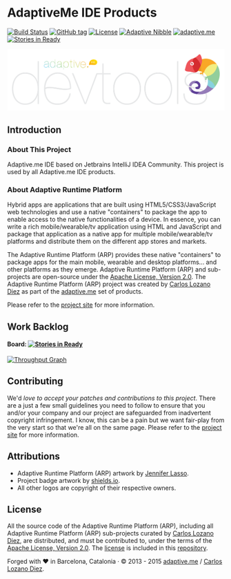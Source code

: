 # AdaptiveMe IDE Products
[![Build Status](https://travis-ci.org/AdaptiveMe/adaptive-ide-products.svg?branch=master)](https://travis-ci.org/AdaptiveMe/adaptive-ide-products)
[![GitHub tag](https://img.shields.io/github/tag/AdaptiveMe/adaptive-ide-products.svg)](https://github.com/AdaptiveMe/adaptive-ide-products) [![License](https://img.shields.io/badge/license-apache%202-blue.svg)](https://raw.githubusercontent.com/AdaptiveMe/adaptive-arp-api/master/LICENSE) 
[![Adaptive Nibble](https://img.shields.io/badge/ide-base-brightgreen.svg)](https://github.com/AdaptiveMe/adaptive-ide-products)  [![adaptive.me](https://img.shields.io/badge/adaptive-me-fdcb0e.svg)](http://adaptive.me) [![Stories in Ready](https://badge.waffle.io/AdaptiveMe/adaptive-ide-products.svg?label=ready&title=Ready)](http://waffle.io/AdaptiveMe/adaptive-ide-products)

[![Adaptive Tools](https://raw.githubusercontent.com/AdaptiveMe/AdaptiveMe.github.io/master/assets/logos/normal/Logo-adaptive-devtools.png)](#)


## Introduction

### About This Project

Adaptive.me IDE based on Jetbrains IntelliJ IDEA Community. This project is used by all Adaptive.me IDE products.


### About Adaptive Runtime Platform

Hybrid apps are applications that are built using HTML5/CSS3/JavaScript web technologies and use a native "containers" to package the app to enable access to the native functionalities of a device. In essence, you can write a rich mobile/wearable/tv application using HTML and JavaScript and package that application as a native app for multiple mobile/wearable/tv platforms and distribute them on the different app stores and markets.

The Adaptive Runtime Platform (ARP) provides these native "containers" to package apps for the main mobile, wearable and desktop platforms... and other platforms as they emerge. Adaptive Runtime Platform (ARP) and sub-projects are open-source under the [Apache License, Version 2.0](http://www.apache.org/licenses/LICENSE-2.0.html). The Adaptive Runtime Platform (ARP) project was created by [Carlos Lozano Diez](https://github.com/carloslozano) as part of the [adaptive.me](http://adaptive.me) set of products.

Please refer to the [project site](http://adaptiveme.github.io) for more information.

## Work Backlog

#### Board: [![Stories in Ready](https://badge.waffle.io/AdaptiveMe/adaptive-ide-products.svg?label=ready&title=Ready)](https://waffle.io/AdaptiveMe/adaptive-ide-products)

[![Throughput Graph](https://graphs.waffle.io/AdaptiveMe/adaptive-ide-products/throughput.svg)](https://waffle.io/AdaptiveMe/adaptive-ide-products/metrics)

## Contributing

We'd *love to accept your patches and contributions to this project*.  There are a just a few small guidelines you need to follow to ensure that you and/or your company and our project are safeguarded from inadvertent copyright infringement. I know, this can be a pain but we want fair-play from the very start so that we're all on the same page. Please refer to the [project site](http://adaptiveme.github.io) for more information.

## Attributions

* Adaptive Runtime Platform (ARP) artwork by [Jennifer Lasso](https://github.com/Jlassob).
* Project badge artwork by [shields.io](http://shields.io/).
* All other logos are copyright of their respective owners.

## License
All the source code of the Adaptive Runtime Platform (ARP), including all Adaptive Runtime Platform (ARP) sub-projects curated by [Carlos Lozano Diez](https://github.com/carloslozano), are distributed, and must be contributed to, under the terms of the [Apache License, Version 2.0](http://www.apache.org/licenses/LICENSE-2.0.html). The [license](https://raw.githubusercontent.com/AdaptiveMe/adaptive-arp-api/master/LICENSE) is included in this [repository](https://raw.githubusercontent.com/AdaptiveMe/adaptive-arp-api/master/LICENSE).

Forged with :heart: in Barcelona, Catalonia · © 2013 - 2015 [adaptive.me](http://adaptive.me) / [Carlos Lozano Diez](http://google.com/+CarlosLozano).
